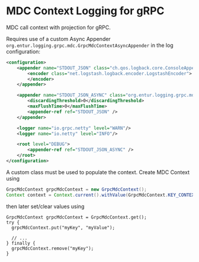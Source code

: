 # MDC Context Logging for gRPC
MDC call context with projection for gRPC.

Requires use of a custom Async Appender `org.entur.logging.grpc.mdc.GrpcMdcContextAsyncAppender` in the log configuration:

```xml
<configuration>
    <appender name="STDOUT_JSON" class="ch.qos.logback.core.ConsoleAppender">
		<encoder class="net.logstash.logback.encoder.LogstashEncoder">
		</encoder>
    </appender>

	<appender name="STDOUT_JSON_ASYNC" class="org.entur.logging.grpc.mdc.GrpcMdcContextAsyncAppender">
		<discardingThreshold>0</discardingThreshold>
		<maxFlushTime>0</maxFlushTime>
		<appender-ref ref="STDOUT_JSON" />
	</appender>

	<logger name="io.grpc.netty" level="WARN"/>
	<logger name="io.netty" level="INFO"/>

	<root level="DEBUG">
		<appender-ref ref="STDOUT_JSON_ASYNC" />
	</root>
</configuration>
```

A custom class must be used to populate the context. Create MDC Context using

```java
GrpcMdcContext grpcMdcContext = new GrpcMdcContext();
Context context = Context.current().withValue(GrpcMdcContext.KEY_CONTEXT, grpcMdcContext);
```

then later set/clear values using

```
GrpcMdcContext grpcMdcContext = GrpcMdcContext.get();
try {
  grpcMdcContext.put("myKey", "myValue");
    
  // ...
} finally {
  grpcMdcContext.remove("myKey");
}
```

